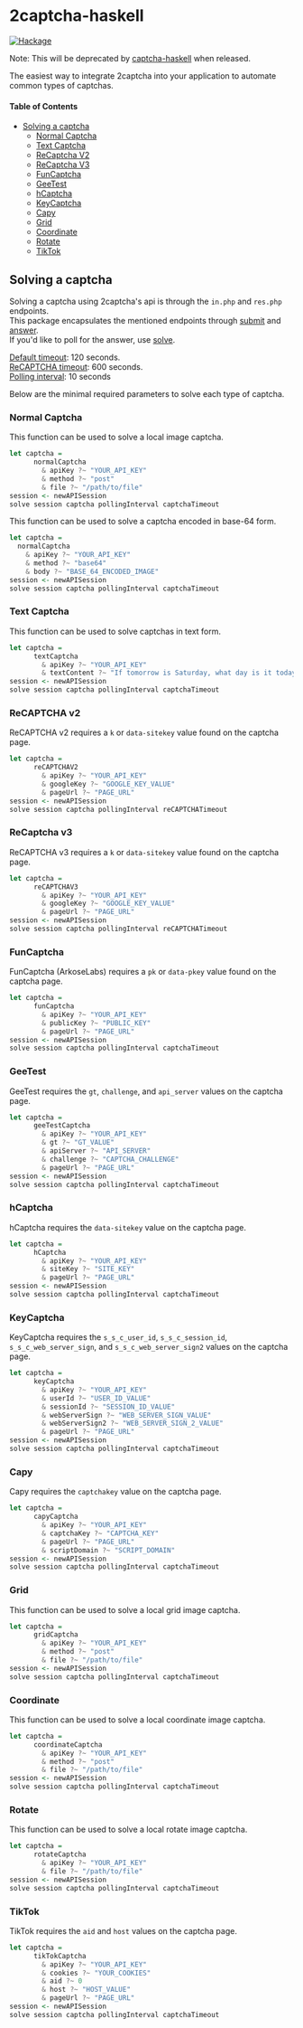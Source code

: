 # 2captcha-haskell

[![Hackage](http://img.shields.io/hackage/v/2captcha.svg)](https://hackage.haskell.org/package/2captcha)

Note: This will be deprecated by [captcha-haskell](https://github.com/qwbarch/captcha-haskell) when released.

The easiest way to integrate 2captcha into your application to automate common types of captchas.

#### Table of Contents
- [Solving a captcha](#solving-a-captcha)
  - [Normal Captcha](#normal-captcha)
  - [Text Captcha](#text-captcha)
  - [ReCaptcha V2](#recaptcha-v2)
  - [ReCaptcha V3](#recaptcha-v3)
  - [FunCaptcha](#funcaptcha)
  - [GeeTest](#geetest)
  - [hCaptcha](#hcaptcha)
  - [KeyCaptcha](#keycaptcha)
  - [Capy](#capy)
  - [Grid](#grid)
  - [Coordinate](#coordinate)
  - [Rotate](#rotate)
  - [TikTok](#tiktok)

## Solving a captcha

Solving a captcha using 2captcha's api is through the ``in.php`` and ``res.php`` endpoints.  
This package encapsulates the mentioned endpoints through [submit](https://github.com/qwbarch/2captcha-haskell/blob/e442950a79f1aef7fd2fb95aac9cd9bfe41a8df7/src/TwoCaptcha/Internal/Client.hs#L48) and [answer](https://github.com/qwbarch/2captcha-haskell/blob/e442950a79f1aef7fd2fb95aac9cd9bfe41a8df7/src/TwoCaptcha/Internal/Client.hs#L51).  
If you'd like to poll for the answer, use [solve](https://github.com/qwbarch/2captcha-haskell/blob/e442950a79f1aef7fd2fb95aac9cd9bfe41a8df7/src/TwoCaptcha/Internal/Client.hs#L54).

[Default timeout](https://github.com/qwbarch/2captcha-haskell/blob/e442950a79f1aef7fd2fb95aac9cd9bfe41a8df7/src/TwoCaptcha/Internal/Types/Captcha.hs#L22): 120 seconds.  
[ReCAPTCHA timeout](https://github.com/qwbarch/2captcha-haskell/blob/e442950a79f1aef7fd2fb95aac9cd9bfe41a8df7/src/TwoCaptcha/Internal/Types/ReCaptcha.hs#L118): 600 seconds.  
[Polling interval](https://github.com/qwbarch/2captcha-haskell/blob/e442950a79f1aef7fd2fb95aac9cd9bfe41a8df7/src/TwoCaptcha/Internal/Types/Captcha.hs#L26): 10 seconds

Below are the minimal required parameters to solve each type of captcha.

### Normal Captcha

This function can be used to solve a local image captcha.

```haskell
let captcha =
      normalCaptcha
        & apiKey ?~ "YOUR_API_KEY"
        & method ?~ "post"
        & file ?~ "/path/to/file"
session <- newAPISession
solve session captcha pollingInterval captchaTimeout
```

This function can be used to solve a captcha encoded in base-64 form.

```haskell
let captcha =
  normalCaptcha
    & apiKey ?~ "YOUR_API_KEY"
    & method ?~ "base64"
    & body ?~ "BASE_64_ENCODED_IMAGE"
session <- newAPISession
solve session captcha pollingInterval captchaTimeout
```

### Text Captcha

This function can be used to solve captchas in text form.

```haskell
let captcha =
      textCaptcha
        & apiKey ?~ "YOUR_API_KEY"
        & textContent ?~ "If tomorrow is Saturday, what day is it today?"
session <- newAPISession
solve session captcha pollingInterval captchaTimeout
```

### ReCAPTCHA v2

ReCAPTCHA v2 requires a ``k`` or ``data-sitekey`` value found on the captcha page.

```haskell
let captcha =
      reCAPTCHAV2
        & apiKey ?~ "YOUR_API_KEY"
        & googleKey ?~ "GOOGLE_KEY_VALUE"
        & pageUrl ?~ "PAGE_URL"
session <- newAPISession
solve session captcha pollingInterval reCAPTCHATimeout
```

### ReCaptcha v3

ReCAPTCHA v3 requires a ``k`` or ``data-sitekey`` value found on the captcha page.

```haskell
let captcha =
      reCAPTCHAV3
        & apiKey ?~ "YOUR_API_KEY"
        & googleKey ?~ "GOOGLE_KEY_VALUE"
        & pageUrl ?~ "PAGE_URL"
session <- newAPISession
solve session captcha pollingInterval reCAPTCHATimeout
```

### FunCaptcha

FunCaptcha (ArkoseLabs) requires a ``pk`` or ``data-pkey`` value found on the captcha page.

```haskell
let captcha =
      funCaptcha
        & apiKey ?~ "YOUR_API_KEY"
        & publicKey ?~ "PUBLIC_KEY"
        & pageUrl ?~ "PAGE_URL"
session <- newAPISession
solve session captcha pollingInterval captchaTimeout
```

### GeeTest

GeeTest requires the ``gt``, ``challenge``, and ``api_server`` values on the captcha page.

```haskell
let captcha =
      geeTestCaptcha
        & apiKey ?~ "YOUR_API_KEY"
        & gt ?~ "GT_VALUE"
        & apiServer ?~ "API_SERVER"
        & challenge ?~ "CAPTCHA_CHALLENGE"
        & pageUrl ?~ "PAGE_URL"
session <- newAPISession
solve session captcha pollingInterval captchaTimeout
```

### hCaptcha

hCaptcha requires the ``data-sitekey`` value on the captcha page.

```haskell
let captcha =
      hCaptcha
        & apiKey ?~ "YOUR_API_KEY"
        & siteKey ?~ "SITE_KEY"
        & pageUrl ?~ "PAGE_URL"
session <- newAPISession
solve session captcha pollingInterval captchaTimeout
```

### KeyCaptcha

KeyCaptcha requires the ``s_s_c_user_id``, ``s_s_c_session_id``, ``s_s_c_web_server_sign``, and ``s_s_c_web_server_sign2`` values on the captcha page.

```haskell
let captcha =
      keyCaptcha
        & apiKey ?~ "YOUR_API_KEY"
        & userId ?~ "USER_ID_VALUE"
        & sessionId ?~ "SESSION_ID_VALUE"
        & webServerSign ?~ "WEB_SERVER_SIGN_VALUE"
        & webServerSign2 ?~ "WEB_SERVER_SIGN_2_VALUE"
        & pageUrl ?~ "PAGE_URL"
session <- newAPISession
solve session captcha pollingInterval captchaTimeout
```

### Capy

Capy requires the ``captchakey`` value on the captcha page.

```haskell
let captcha =
      capyCaptcha
        & apiKey ?~ "YOUR_API_KEY"
        & captchaKey ?~ "CAPTCHA_KEY"
        & pageUrl ?~ "PAGE_URL"
        & scriptDomain ?~ "SCRIPT_DOMAIN"
session <- newAPISession
solve session captcha pollingInterval captchaTimeout
```

### Grid

This function can be used to solve a local grid image captcha.

```haskell
let captcha =
      gridCaptcha
        & apiKey ?~ "YOUR_API_KEY"
        & method ?~ "post"
        & file ?~ "/path/to/file"
session <- newAPISession
solve session captcha pollingInterval captchaTimeout
```

### Coordinate

This function can be used to solve a local coordinate image captcha.

```haskell
let captcha =
      coordinateCaptcha
        & apiKey ?~ "YOUR_API_KEY"
        & method ?~ "post"
        & file ?~ "/path/to/file"
session <- newAPISession
solve session captcha pollingInterval captchaTimeout
```

### Rotate

This function can be used to solve a local rotate image captcha.

```haskell
let captcha =
      rotateCaptcha
        & apiKey ?~ "YOUR_API_KEY"
        & file ?~ "/path/to/file"
session <- newAPISession
solve session captcha pollingInterval captchaTimeout
```

### TikTok

TikTok requires the ``aid`` and ``host`` values on the captcha page.

```haskell
let captcha =
      tikTokCaptcha
        & apiKey ?~ "YOUR_API_KEY"
        & cookies ?~ "YOUR_COOKIES"
        & aid ?~ 0
        & host ?~ "HOST_VALUE"
        & pageUrl ?~ "PAGE_URL"
session <- newAPISession
solve session captcha pollingInterval captchaTimeout
```


